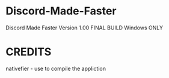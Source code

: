 # Discord-Made-Faster
Discord Made Faster
Version 1.00 FINAL BUILD
Windows ONLY

# CREDITS
<link href="https://github.com/jiahaog/nativefier">nativefier</link> - use to compile the appliction
